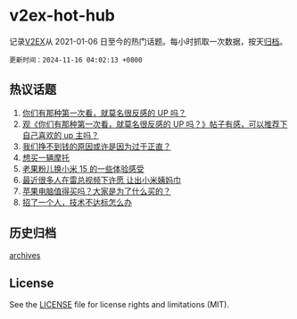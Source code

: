 # v2ex-hot-hub

 记录[V2EX](https://www.v2ex.com/)从 2021-01-06 日至今的热门话题。每小时抓取一次数据，按天[归档](archives)。

`更新时间：2024-11-16 04:02:13 +0800`

## 热议话题

1. [你们有那种第一次看，就莫名很反感的 UP 吗？](https://www.v2ex.com/t/1089720)
1. [观《你们有那种第一次看，就莫名很反感的 UP 吗？》帖子有感，可以推荐下自己喜欢的 up 主吗？](https://www.v2ex.com/t/1089846)
1. [我们挣不到钱的原因或许是因为过于正直？](https://www.v2ex.com/t/1089869)
1. [想买一辆摩托](https://www.v2ex.com/t/1089716)
1. [老果粉儿换小米 15 的一些体验感受](https://www.v2ex.com/t/1089747)
1. [最近很多人在雷总视频下许愿 让出小米姨妈巾](https://www.v2ex.com/t/1089718)
1. [苹果电脑值得买吗？大家是为了什么买的？](https://www.v2ex.com/t/1089840)
1. [招了一个人，技术不达标怎么办](https://www.v2ex.com/t/1089819)

## 历史归档

[archives](archives)

## License

See the [LICENSE](LICENSE) file for license rights and limitations (MIT).
